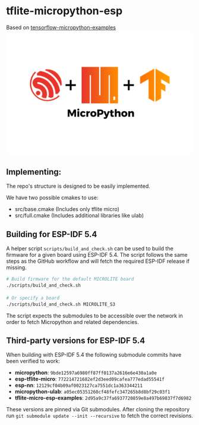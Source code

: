 # tflite-micropython-esp
Based on [tensorflow-micropython-examples](https://github.com/mocleiri/tensorflow-micropython-examples)
[![logo](assets/logo.png)]()

## Implementing:
The repo's structure is designed to be easily implemented.


We have two possible cmakes to use:
- src/base.cmake (Includes only tflite micro)
- src/full.cmake (Includes additional libraries like ulab)

## Building for ESP-IDF 5.4

A helper script `scripts/build_and_check.sh` can be used to build the firmware for a given board using ESP-IDF 5.4.  The script follows the same steps as the GitHub workflow and will fetch the required ESP-IDF release if missing.

```bash
# Build firmware for the default MICROLITE board
./scripts/build_and_check.sh

# Or specify a board
./scripts/build_and_check.sh MICROLITE_S3
```

The script expects the submodules to be accessible over the network in order to fetch Micropython and related dependencies.

## Third-party versions for ESP-IDF 5.4

When building with ESP-IDF 5.4 the following submodule commits have been verified to work:

- **micropython**: `9bde12597a6980ff87ff0137a2616e6e430a1a0e`
- **esp-tflite-micro**: `772214721682ef2d3eed09cafea777edad55541f`
- **esp-nn**: `12129cf04b09af0023127ca7551dc1a363344211`
- **micropython-ulab**: `a05ec05351260cf48fefc347265b8d8bf29c03f1`
- **tflite-micro-esp-examples**: `2d95a9c37fa6937720859e8a497b69837f7d6982`

These versions are pinned via Git submodules. After cloning the repository run
`git submodule update --init --recursive` to fetch the correct revisions.
